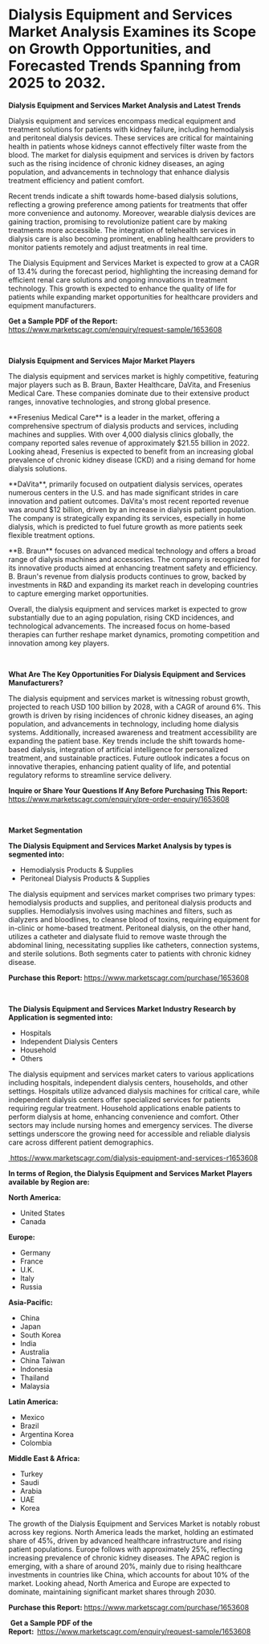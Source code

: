 <p><h1>Dialysis Equipment and Services Market Analysis Examines its Scope on Growth Opportunities, and Forecasted Trends Spanning from 2025 to 2032.</h1></p><p><strong>Dialysis Equipment and Services Market Analysis and Latest Trends</strong></p>
<p><p>Dialysis equipment and services encompass medical equipment and treatment solutions for patients with kidney failure, including hemodialysis and peritoneal dialysis devices. These services are critical for maintaining health in patients whose kidneys cannot effectively filter waste from the blood. The market for dialysis equipment and services is driven by factors such as the rising incidence of chronic kidney diseases, an aging population, and advancements in technology that enhance dialysis treatment efficiency and patient comfort.</p><p>Recent trends indicate a shift towards home-based dialysis solutions, reflecting a growing preference among patients for treatments that offer more convenience and autonomy. Moreover, wearable dialysis devices are gaining traction, promising to revolutionize patient care by making treatments more accessible. The integration of telehealth services in dialysis care is also becoming prominent, enabling healthcare providers to monitor patients remotely and adjust treatments in real time.</p><p>The Dialysis Equipment and Services Market is expected to grow at a CAGR of 13.4% during the forecast period, highlighting the increasing demand for efficient renal care solutions and ongoing innovations in treatment technology. This growth is expected to enhance the quality of life for patients while expanding market opportunities for healthcare providers and equipment manufacturers.</p></p>
<p><strong>Get a Sample PDF of the Report:&nbsp;</strong> <a href="https://www.marketscagr.com/enquiry/request-sample/1653608?utm_campaign=3287&utm_medium=2&utm_source=Github&utm_content=ia&utm_term=18042025&utm_id=dialysis-equipment-and-services">https://www.marketscagr.com/enquiry/request-sample/1653608</a></p>
<p>&nbsp;</p>
<p><strong>Dialysis Equipment and Services Major Market Players</strong></p>
<p><p>The dialysis equipment and services market is highly competitive, featuring major players such as B. Braun, Baxter Healthcare, DaVita, and Fresenius Medical Care. These companies dominate due to their extensive product ranges, innovative technologies, and strong global presence.</p><p>**Fresenius Medical Care** is a leader in the market, offering a comprehensive spectrum of dialysis products and services, including machines and supplies. With over 4,000 dialysis clinics globally, the company reported sales revenue of approximately $21.55 billion in 2022. Looking ahead, Fresenius is expected to benefit from an increasing global prevalence of chronic kidney disease (CKD) and a rising demand for home dialysis solutions.</p><p>**DaVita**, primarily focused on outpatient dialysis services, operates numerous centers in the U.S. and has made significant strides in care innovation and patient outcomes. DaVita's most recent reported revenue was around $12 billion, driven by an increase in dialysis patient population. The company is strategically expanding its services, especially in home dialysis, which is predicted to fuel future growth as more patients seek flexible treatment options.</p><p>**B. Braun** focuses on advanced medical technology and offers a broad range of dialysis machines and accessories. The company is recognized for its innovative products aimed at enhancing treatment safety and efficiency. B. Braun's revenue from dialysis products continues to grow, backed by investments in R&D and expanding its market reach in developing countries to capture emerging market opportunities.</p><p>Overall, the dialysis equipment and services market is expected to grow substantially due to an aging population, rising CKD incidences, and technological advancements. The increased focus on home-based therapies can further reshape market dynamics, promoting competition and innovation among key players.</p></p>
<p>&nbsp;</p>
<p><strong>What Are The Key Opportunities For Dialysis Equipment and Services Manufacturers?</strong></p>
<p><p>The dialysis equipment and services market is witnessing robust growth, projected to reach USD 100 billion by 2028, with a CAGR of around 6%. This growth is driven by rising incidences of chronic kidney diseases, an aging population, and advancements in technology, including home dialysis systems. Additionally, increased awareness and treatment accessibility are expanding the patient base. Key trends include the shift towards home-based dialysis, integration of artificial intelligence for personalized treatment, and sustainable practices. Future outlook indicates a focus on innovative therapies, enhancing patient quality of life, and potential regulatory reforms to streamline service delivery.</p></p>
<p><strong>Inquire or Share Your Questions If Any Before Purchasing This Report:</strong> <a href="https://www.marketscagr.com/enquiry/pre-order-enquiry/1653608?utm_campaign=3287&utm_medium=2&utm_source=Github&utm_content=ia&utm_term=18042025&utm_id=dialysis-equipment-and-services">https://www.marketscagr.com/enquiry/pre-order-enquiry/1653608</a></p>
<p>&nbsp;</p>
<p><strong>Market Segmentation</strong></p>
<p><strong>The Dialysis Equipment and Services Market Analysis by types is segmented into:</strong></p>
<p><ul><li>Hemodialysis Products & Supplies</li><li>Peritoneal Dialysis Products & Supplies</li></ul></p>
<p><p>The dialysis equipment and services market comprises two primary types: hemodialysis products and supplies, and peritoneal dialysis products and supplies. Hemodialysis involves using machines and filters, such as dialyzers and bloodlines, to cleanse blood of toxins, requiring equipment for in-clinic or home-based treatment. Peritoneal dialysis, on the other hand, utilizes a catheter and dialysate fluid to remove waste through the abdominal lining, necessitating supplies like catheters, connection systems, and sterile solutions. Both segments cater to patients with chronic kidney disease.</p></p>
<p><strong>Purchase this Report:&nbsp;</strong><a href="https://www.marketscagr.com/purchase/1653608?utm_campaign=3287&utm_medium=2&utm_source=Github&utm_content=ia&utm_term=18042025&utm_id=dialysis-equipment-and-services">https://www.marketscagr.com/purchase/1653608</a></p>
<p>&nbsp;</p>
<p><strong>The Dialysis Equipment and Services Market Industry Research by Application is segmented into:</strong></p>
<p><ul><li>Hospitals</li><li>Independent Dialysis Centers</li><li>Household</li><li>Others</li></ul></p>
<p><p>The dialysis equipment and services market caters to various applications including hospitals, independent dialysis centers, households, and other settings. Hospitals utilize advanced dialysis machines for critical care, while independent dialysis centers offer specialized services for patients requiring regular treatment. Household applications enable patients to perform dialysis at home, enhancing convenience and comfort. Other sectors may include nursing homes and emergency services. The diverse settings underscore the growing need for accessible and reliable dialysis care across different patient demographics.</p></p>
<p><a href="https://www.marketscagr.com/dialysis-equipment-and-services-r1653608?utm_campaign=3287&utm_medium=2&utm_source=Github&utm_content=ia&utm_term=18042025&utm_id=dialysis-equipment-and-services">&nbsp;https://www.marketscagr.com/dialysis-equipment-and-services-r1653608</a></p>
<p><strong>In terms of Region, the Dialysis Equipment and Services Market Players available by Region are:</strong></p>
<p>
    <p> <strong> North America: </strong>
        <ul>
            <li>United States</li>
            <li>Canada</li>
        </ul>
        </p> 
    <p> <strong> Europe: </strong>
        <ul>
            <li>Germany</li>
            <li>France</li>
            <li>U.K.</li>
            <li>Italy</li>
            <li>Russia</li>
        </ul>
        </p> 
    <p> <strong> Asia-Pacific: </strong>
        <ul>
            <li>China</li>
            <li>Japan</li>
            <li>South Korea</li>
            <li>India</li>
            <li>Australia</li>
            <li>China Taiwan</li>
            <li>Indonesia</li>
            <li>Thailand</li>
            <li>Malaysia</li>
        </ul>
        </p> 
    <p> <strong> Latin America: </strong>
        <ul>
            <li>Mexico</li>
            <li>Brazil</li>
            <li>Argentina Korea</li>
            <li>Colombia</li>
        </ul>
        </p> 
    <p> <strong> Middle East & Africa: </strong>
        <ul>
            <li>Turkey</li>
            <li>Saudi</li>
            <li>Arabia</li>
            <li>UAE</li>
            <li>Korea</li>
        </ul>
    </p>
    </p>
<p><p>The growth of the Dialysis Equipment and Services Market is notably robust across key regions. North America leads the market, holding an estimated share of 45%, driven by advanced healthcare infrastructure and rising patient populations. Europe follows with approximately 25%, reflecting increasing prevalence of chronic kidney diseases. The APAC region is emerging, with a share of around 20%, mainly due to rising healthcare investments in countries like China, which accounts for about 10% of the market. Looking ahead, North America and Europe are expected to dominate, maintaining significant market shares through 2030.</p></p>
<p><strong>Purchase this Report: </strong><a href="https://www.marketscagr.com/purchase/1653608?utm_campaign=3287&utm_medium=2&utm_source=Github&utm_content=ia&utm_term=18042025&utm_id=dialysis-equipment-and-services">https://www.marketscagr.com/purchase/1653608</a></p>
<p>&nbsp;<strong>Get a Sample PDF of the Report:&nbsp;&nbsp;</strong><a href="https://www.marketscagr.com/enquiry/request-sample/1653608?utm_campaign=3287&utm_medium=2&utm_source=Github&utm_content=ia&utm_term=18042025&utm_id=dialysis-equipment-and-services">https://www.marketscagr.com/enquiry/request-sample/1653608</a></p>
<p><strong></strong></p>
<p><p></p><p></p><p></p></p>